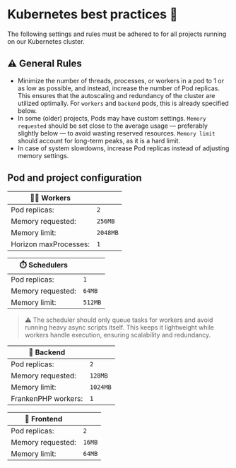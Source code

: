 # Kubernetes best practices 🤝
The following settings and rules must be adhered to for all projects running on our Kubernetes cluster.

## ⚠️ General Rules
- Minimize the number of threads, processes, or workers in a pod to 1 or as low as possible, and instead, increase the number of Pod replicas. This ensures that the autoscaling and redundancy of the cluster are utilized optimally. For `workers` and `backend` pods, this is already specified below.
- In some (older) projects, Pods may have custom settings. `Memory requested` should be set close to the average usage — preferably slightly below — to avoid wasting reserved resources. `Memory limit` should account for long-term peaks, as it is a hard limit.
- In case of system slowdowns, increase Pod replicas instead of adjusting memory settings.

## Pod and project configuration

| 💪🏻 Workers               ||
|-|-|
| Pod replicas:            | `2`       |
| Memory requested:        | `256MB`   |
| Memory limit:            | `2048MB`  |
| Horizon maxProcesses:    | `1`       |

| ⏱️ Schedulers            ||
|-|-|
| Pod replicas:            | `1`       |
| Memory requested:        | `64MB`    |
| Memory limit:            | `512MB`   |

> ⚠️ The scheduler should only queue tasks for workers and avoid running heavy async scripts itself. This keeps it lightweight while workers handle execution, ensuring scalability and redundancy.

| 👾 Backend               ||
|-|-|
| Pod replicas:            | `2`       |
| Memory requested:        | `128MB`   |
| Memory limit:            | `1024MB`  |
| FrankenPHP workers:      | `1`       |

| 🎨 Frontend              ||
|-|-|
| Pod replicas:            | `2`       |
| Memory requested:        | `16MB`    |
| Memory limit:            | `64MB`    |